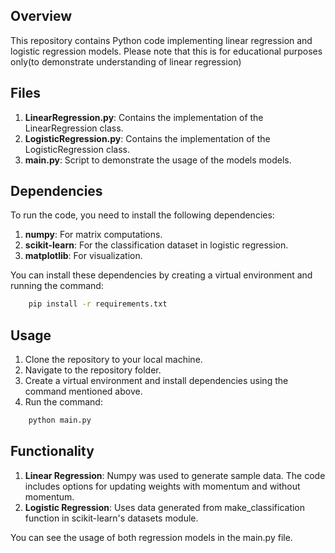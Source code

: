## Overview
This repository contains Python code implementing linear regression and logistic regression models. Please note that this is for educational purposes only(to demonstrate understanding of linear regression)

## Files
1. **LinearRegression.py**: Contains the implementation of the LinearRegression class.
2. **LogisticRegression.py**: Contains the implementation of the LogisticRegression class.
3. **main.py**: Script to demonstrate the usage of the models models.

## Dependencies
To run the code, you need to install the following dependencies:

1. **numpy**: For matrix computations.
2. **scikit-learn**: For the classification dataset in logistic regression.
3. **matplotlib**: For visualization.

You can install these dependencies by creating a virtual environment and running the command:
```bash
    pip install -r requirements.txt
```

## Usage
1. Clone the repository to your local machine.
2. Navigate to the repository folder.
3. Create a virtual environment and install dependencies using the command mentioned above.
4. Run the command:
```bash
    python main.py
```
## Functionality
1. **Linear Regression**: Numpy was used to generate sample data. The code includes options for updating weights with momentum and without momentum.
2. **Logistic Regression**: Uses data generated from make_classification function in scikit-learn's datasets module.

You can see the usage of both regression models in the main.py file. 



